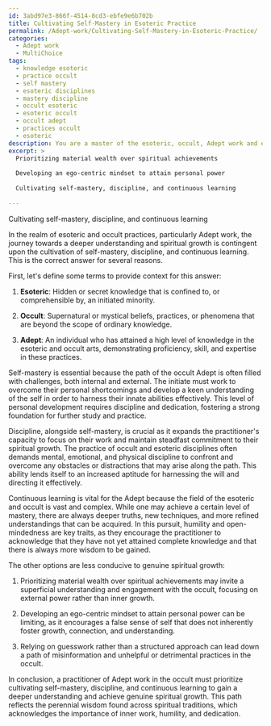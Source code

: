 ```yaml
---
id: 3abd97e3-866f-4514-8cd3-ebfe9e6b702b
title: Cultivating Self-Mastery in Esoteric Practice
permalink: /Adept-work/Cultivating-Self-Mastery-in-Esoteric-Practice/
categories:
  - Adept work
  - MultiChoice
tags:
  - knowledge esoteric
  - practice occult
  - self mastery
  - esoteric disciplines
  - mastery discipline
  - occult esoteric
  - esoteric occult
  - occult adept
  - practices occult
  - esoteric
description: You are a master of the esoteric, occult, Adept work and education, you have written many textbooks on the subject. Respond to the multiple choice question first with the answer, then, fully explain the context of your rational, reasoning, and chain of thought in coming to the determination you have for that answer. Explain related concepts, formulas, or historical context relevant to this conclusion, giving a lesson on the topic to explain the reasoning afterwards.
excerpt: >
  Prioritizing material wealth over spiritual achievements
  
  Developing an ego-centric mindset to attain personal power
  
  Cultivating self-mastery, discipline, and continuous learning
  
---
```

Cultivating self-mastery, discipline, and continuous learning

In the realm of esoteric and occult practices, particularly Adept work, the journey towards a deeper understanding and spiritual growth is contingent upon the cultivation of self-mastery, discipline, and continuous learning. This is the correct answer for several reasons.

First, let's define some terms to provide context for this answer:

1. **Esoteric**: Hidden or secret knowledge that is confined to, or comprehensible by, an initiated minority.

2. **Occult**: Supernatural or mystical beliefs, practices, or phenomena that are beyond the scope of ordinary knowledge.

3. **Adept**: An individual who has attained a high level of knowledge in the esoteric and occult arts, demonstrating proficiency, skill, and expertise in these practices.

Self-mastery is essential because the path of the occult Adept is often filled with challenges, both internal and external. The initiate must work to overcome their personal shortcomings and develop a keen understanding of the self in order to harness their innate abilities effectively. This level of personal development requires discipline and dedication, fostering a strong foundation for further study and practice.

Discipline, alongside self-mastery, is crucial as it expands the practitioner's capacity to focus on their work and maintain steadfast commitment to their spiritual growth. The practice of occult and esoteric disciplines often demands mental, emotional, and physical discipline to confront and overcome any obstacles or distractions that may arise along the path. This ability lends itself to an increased aptitude for harnessing the will and directing it effectively.

Continuous learning is vital for the Adept because the field of the esoteric and occult is vast and complex. While one may achieve a certain level of mastery, there are always deeper truths, new techniques, and more refined understandings that can be acquired. In this pursuit, humility and open-mindedness are key traits, as they encourage the practitioner to acknowledge that they have not yet attained complete knowledge and that there is always more wisdom to be gained.

The other options are less conducive to genuine spiritual growth:

1. Prioritizing material wealth over spiritual achievements may invite a superficial understanding and engagement with the occult, focusing on external power rather than inner growth.

2. Developing an ego-centric mindset to attain personal power can be limiting, as it encourages a false sense of self that does not inherently foster growth, connection, and understanding.

3. Relying on guesswork rather than a structured approach can lead down a path of misinformation and unhelpful or detrimental practices in the occult.

In conclusion, a practitioner of Adept work in the occult must prioritize cultivating self-mastery, discipline, and continuous learning to gain a deeper understanding and achieve genuine spiritual growth. This path reflects the perennial wisdom found across spiritual traditions, which acknowledges the importance of inner work, humility, and dedication.
